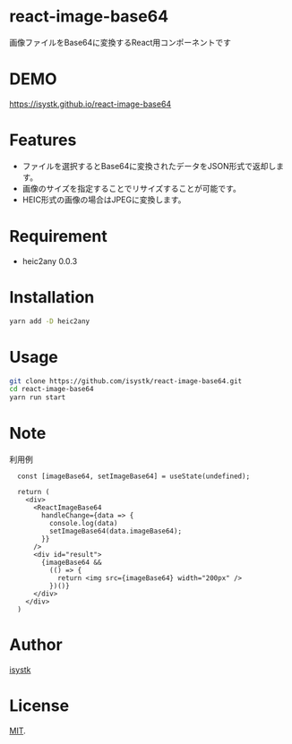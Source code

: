 # react-image-base64
 
画像ファイルをBase64に変換するReact用コンポーネントです
 
# DEMO
 
https://isystk.github.io/react-image-base64
 
# Features
 
- ファイルを選択するとBase64に変換されたデータをJSON形式で返却します。
- 画像のサイズを指定することでリサイズすることが可能です。
- HEIC形式の画像の場合はJPEGに変換します。
 
# Requirement
 
* heic2any 0.0.3
 
# Installation
 
```bash
yarn add -D heic2any
```
 
# Usage
 
```bash
git clone https://github.com/isystk/react-image-base64.git
cd react-image-base64
yarn run start
```
 
# Note

利用例
```
  const [imageBase64, setImageBase64] = useState(undefined);

  return (
    <div>
      <ReactImageBase64
        handleChange={data => {
          console.log(data)
          setImageBase64(data.imageBase64);
        }}
      />
      <div id="result">
        {imageBase64 &&
          (() => {
            return <img src={imageBase64} width="200px" />
          })()}
      </div>
    </div>
  )
```
 
# Author
 
[isystk](https://github.com/isystk)

# License
 
[MIT](https://en.wikipedia.org/wiki/MIT_License).
